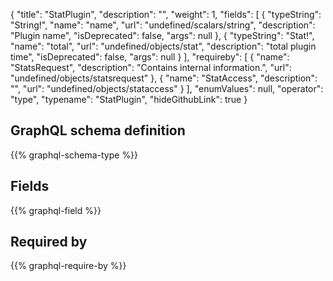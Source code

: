 {
  "title": "StatPlugin",
  "description": "",
  "weight": 1,
  "fields": [
    {
      "typeString": "String!",
      "name": "name",
      "url": "undefined/scalars/string",
      "description": "Plugin name",
      "isDeprecated": false,
      "args": null
    },
    {
      "typeString": "Stat!",
      "name": "total",
      "url": "undefined/objects/stat",
      "description": "total plugin time",
      "isDeprecated": false,
      "args": null
    }
  ],
  "requireby": [
    {
      "name": "StatsRequest",
      "description": "Contains internal information.",
      "url": "undefined/objects/statsrequest"
    },
    {
      "name": "StatAccess",
      "description": "",
      "url": "undefined/objects/stataccess"
    }
  ],
  "enumValues": null,
  "operator": "type",
  "typename": "StatPlugin",
  "hideGithubLink": true
}
## GraphQL schema definition

{{% graphql-schema-type %}}

## Fields

{{% graphql-field %}}

## Required by

{{% graphql-require-by %}}
